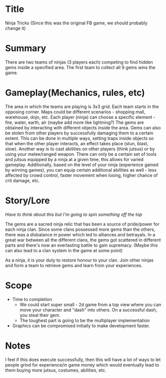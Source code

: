 # Title

Ninja Tricks (Since this was the original FB game, we should probably change it)

# Summary

There are two teams of ninjas (3 players each) competing to find hidden gems inside a specified area. The first team to collect all 9 gems wins the game. 

# Gameplay(Mechanics, rules, etc)

The area in which the teams are playing is 3x3 grid. Each team starts in the opposing corner.
Maps could be different scenarios - shopping mall, warehouse, dojo, etc.
Each player (ninja) can choose a specific element - fire, water, earth, air (maybe add more like lightning?)
The gems are obtained by interacting with different objects inside the area.
Gems can also be stolen from other players by successfully damaging them to a certain extent. This can be done in multiple ways, setting traps inside objects so that when the other player interacts, an effect takes place (stun, blast, slow). Another way is to cast abilities on other players (think jutsus) or by using your melee/ranged weapon.
There can only be a certain set of tools and jutsus equipped by a ninja at a given time, this allows for varied gameplay.
Additionally, based on the level of your ninja (experience gained by winning games), you can equip certain additional abilities as well - less affected by crowd control, faster movement when losing, higher chance of crit damage, etc.

# Story/Lore

*Have to think about this but I'm going to spin something off the top*

The gems are a sacred ninja relic that has been a source of pride/power for each ninja clan. Since some clans possessed more gems than the others, there was a disbalance in power which led to alliances and betrayals. In a great war between all the different clans, the gems got scattered in different parts and there's now an everlasting battle to gain supremacy. (Maybe this can also lead to a clan system in the game at some point)

As a ninja, it is your duty to restore honour to your clan. Join other ninjas and form a team to retrieve gems and learn from your experiences.

# Scope
- Time to completion
    - We could start super small - 2d game from a top view where you can move your character and "dash" into others. On a successful dash, you steal their gem.
    - The toughest part is going to be the multiplayer implementation
- Graphics can be compromised initially to make development faster.

# Notes
I feel if this does execute successfully, then this will have a lot of ways to let people grind for experience/in game money which would eventually lead to them buying more jutsus, costumes, abilities, etc.